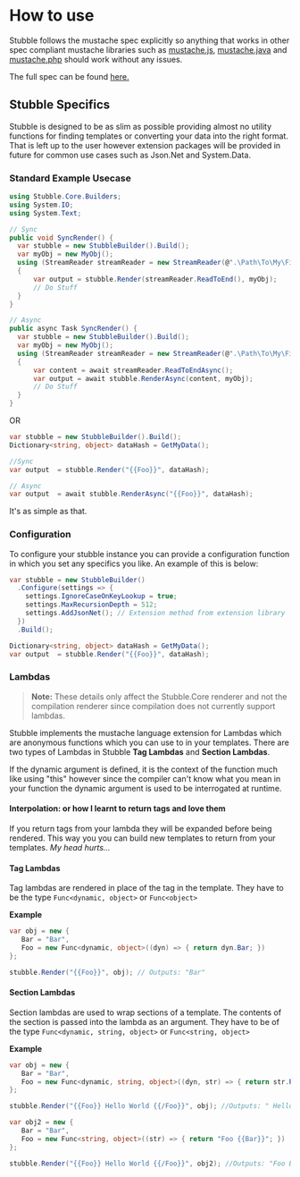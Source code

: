 # How to use

Stubble follows the mustache spec explicitly so anything that works in other spec compliant mustache libraries such as [mustache.js](https://github.com/janl/mustache.js), [mustache.java](https://github.com/spullara/mustache.java) and [mustache.php](https://github.com/bobthecow/mustache.php) should work without any issues.

The full spec can be found [here.](mustache.github.io/mustache.5.html)

## Stubble Specifics

Stubble is designed to be as slim as possible providing almost no utility functions for finding templates or converting your data into the right format. That is left up to the user however extension packages will be provided in future for common use cases such as Json.Net and System.Data.

### Standard Example Usecase

```csharp
using Stubble.Core.Builders;
using System.IO;
using System.Text;

// Sync
public void SyncRender() {
  var stubble = new StubbleBuilder().Build();
  var myObj = new MyObj();
  using (StreamReader streamReader = new StreamReader(@".\Path\To\My\File.Mustache", Encoding.UTF8))
  {
      var output = stubble.Render(streamReader.ReadToEnd(), myObj);
      // Do Stuff
  }
}

// Async
public async Task SyncRender() {
  var stubble = new StubbleBuilder().Build();
  var myObj = new MyObj();
  using (StreamReader streamReader = new StreamReader(@".\Path\To\My\File.Mustache", Encoding.UTF8))
  {
      var content = await streamReader.ReadToEndAsync();
      var output = await stubble.RenderAsync(content, myObj);
      // Do Stuff
  }
}
```

OR

```csharp
var stubble = new StubbleBuilder().Build();
Dictionary<string, object> dataHash = GetMyData();

//Sync
var output  = stubble.Render("{{Foo}}", dataHash);

// Async
var output  = await stubble.RenderAsync("{{Foo}}", dataHash);
```

It's as simple as that.

### Configuration

To configure your stubble instance you can provide a configuration function in which you set any specifics you like.
An example of this is below:

```csharp
var stubble = new StubbleBuilder()
  .Configure(settings => {
    settings.IgnoreCaseOnKeyLookup = true;
    settings.MaxRecursionDepth = 512;
    settings.AddJsonNet(); // Extension method from extension library
  })
  .Build();

Dictionary<string, object> dataHash = GetMyData();
var output  = stubble.Render("{{Foo}}", dataHash);
```

### Lambdas

> **Note:** These details only affect the Stubble.Core renderer and not the compilation renderer since compilation does not currently support lambdas.

Stubble implements the mustache language extension for Lambdas which are anonymous functions which you can use to in your templates.
There are two types of Lambdas in Stubble **Tag Lambdas** and **Section Lambdas**.

If the dynamic argument is defined, it is the context of the function much like using "this" however since the compiler can't know what you mean in your function the dynamic argument is used to be interrogated at runtime.

#### Interpolation: or how I learnt to return tags and love them

If you return tags from your lambda they will be expanded before being rendered. This way you you can build new templates to return from your templates. _My head hurts..._

#### Tag Lambdas

Tag lambdas are rendered in place of the tag in the template. They have to be the type `Func<dynamic, object>` or `Func<object>`

**Example**

```csharp
var obj = new {
   Bar = "Bar",
   Foo = new Func<dynamic, object>((dyn) => { return dyn.Bar; })
};

stubble.Render("{{Foo}}", obj); // Outputs: "Bar"
```

#### Section Lambdas

Section lambdas are used to wrap sections of a template. The contents of the section is passed into the lambda as an argument. They have to be of the type `Func<dynamic, string, object>` or `Func<string, object>`

**Example**

```csharp
var obj = new {
   Bar = "Bar",
   Foo = new Func<dynamic, string, object>((dyn, str) => { return str.Replace("World", dyn.Bar); })
};

stubble.Render("{{Foo}} Hello World {{/Foo}}", obj); //Outputs: " Hello Bar "

var obj2 = new {
   Bar = "Bar",
   Foo = new Func<string, object>((str) => { return "Foo {{Bar}}"; })
};

stubble.Render("{{Foo}} Hello World {{/Foo}}", obj2); //Outputs: "Foo Bar"
```
